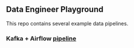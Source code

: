 ## Data Engineer Playground

This repo contains several example data pipelines. 

### Kafka + Airflow [pipeline](./projects/kafka_pipeline/README.md)